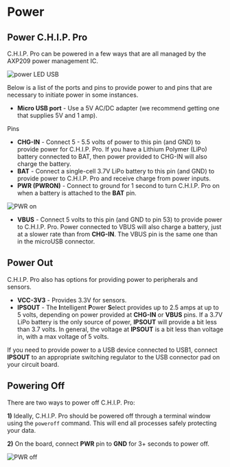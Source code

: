 # Power

## Power C.H.I.P. Pro

C.H.I.P. Pro can be powered in a few ways that are all managed by the AXP209 power management IC. 

![power LED USB](images/powerLED_800.jpg)

Below is a list of the ports and pins to provide power to and pins that are necessary to initiate power in some instances. 

* **Micro USB port** - Use a 5V AC/DC adapter (we recommend getting one that supplies 5V and 1 amp).

Pins

* **CHG-IN** - Connect 5 - 5.5 volts of power to this pin (and GND) to provide power for C.H.I.P. Pro. If you have a Lithium Polymer (LiPo) battery connected to BAT, then power provided to CHG-IN will also charge the battery. 
* **BAT** - Connect a  single-cell 3.7V LiPo battery to this pin (and GND) to provide power to C.H.I.P. Pro and receive charge from power inputs. 
* **PWR (PWRON)** - Connect to ground for 1 second to turn C.H.I.P. Pro on when a battery is attached to the **BAT** pin. 

![PWR on](images/PWRon_800.jpg)

* **VBUS** - Connect 5 volts to this pin (and GND to pin 53) to provide power to C.H.I.P. Pro. Power connected to VBUS will also charge a battery, just at a slower rate than from **CHG-IN**. The VBUS pin is the same one than in the microUSB connector.

## Power Out 

C.H.I.P. Pro also has options for providing power to peripherals and sensors.

* **VCC-3V3** - Provides 3.3V for sensors.
* **IPSOUT** - The **I**ntelligent **P**ower **S**elect provides up to 2.5 amps at up to 5 volts, depending on power provided at **CHG-IN** or **VBUS** pins. If a 3.7V LiPo battery is the only source of power, **IPSOUT** will provide a bit less than 3.7 volts. In general, the voltage at **IPSOUT** is a bit less than voltage in, with a max voltage of 5 volts.

If you need to provide power to a USB device connected to USB1, connect **IPSOUT** to an appropriate switching regulator to the USB connector pad on your circuit board. 

## Powering Off

There are two ways to power off C.H.I.P. Pro: 

**1)** Ideally, C.H.I.P. Pro should be powered off through a terminal window using the `poweroff` command. This will end all processes safely	 protecting your data. 

**2)** On the board, connect **PWR** pin to **GND** for 3+ seconds to power off. 


![PWR off](images/PWRoff_800.gif)
